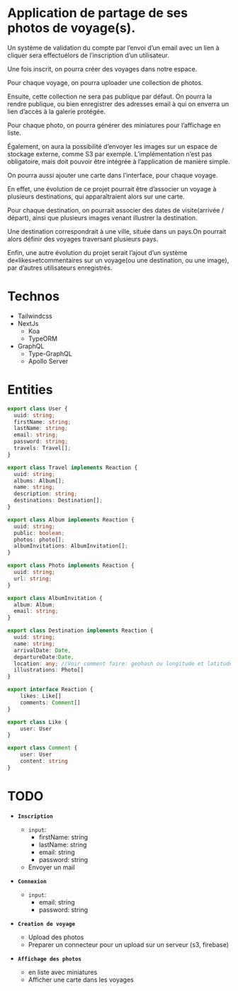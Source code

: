 # Application de partage de ses photos de voyage(s).

Un système de validation du compte par l’envoi d’un email avec un lien à cliquer sera effectuélors de l’inscription d’un utilisateur.

Une fois inscrit, on pourra créer des voyages dans notre espace.

Pour chaque voyage, on pourra uploader une collection de photos.

Ensuite, cette collection ne sera pas publique par défaut. On pourra la rendre publique, ou bien enregistrer des adresses email à qui on enverra un lien d’accès à la galerie protégée.

Pour chaque photo, on pourra générer des miniatures pour l’affichage en liste.

Également, on aura la possibilité d’envoyer les images sur un espace de stockage externe, comme S3 par exemple. L’implémentation n’est pas obligatoire, mais doit pouvoir être intégrée à l’application de manière simple.

On pourra aussi ajouter une carte dans l’interface, pour chaque voyage.

En effet, une évolution de ce projet pourrait être d’associer un voyage à plusieurs destinations, qui apparaîtraient alors sur une carte.

Pour chaque destination, on pourrait associer des dates de visite(arrivée / départ), ainsi que plusieurs images venant illustrer la destination.

Une destination correspondrait à une ville, située dans un pays.On pourrait alors définir des voyages traversant plusieurs pays.

Enfin, une autre évolution du projet serait l’ajout d’un système de«likes»etcommentaires sur un voyage(ou une destination, ou une image), par d’autres utilisateurs enregistrés.

# Technos

- Tailwindcss
- NextJs
  - Koa
  - TypeORM
- GraphQL
  - Type-GraphQL
  - Apollo Server

# Entities

```typescript
export class User {
  uuid: string;
  firstName: string;
  lastName: string;
  email: string;
  password: string;
  travels: Travel[];
}

export class Travel implements Reaction {
  uuid: string;
  albums: Album[];
  name: string;
  description: string;
  destinations: Destination[];
}

export class Album implements Reaction {
  uuid: string;
  public: boolean;
  photos: photo[];
  albumInvitations: AlbumInvitation[];
}

export class Photo implements Reaction {
  uuid: string;
  url: string;
}

export class AlbumInvitation {
  album: Album;
  email: string;
}

export class Destination implements Reaction {
  uuid: string;
  name: string;
  arrivalDate: Date,
  departureDate:Date,
  location: any; //Voir comment faire: geohash ou longitude et latitudes
  illustrations: Photo[]
}

export interface Reaction {
    likes: Like[]
    comments: Comment[]
}

export class Like {
    user: User
}

export class Comment {
    user: User
    content: string
}
```

# TODO

- **`Inscription`**

  - `input`:
    - firstName: string
    - lastName: string
    - email: string
    - password: string
  - Envoyer un mail

- **`Connexion`**

  - `input`:
    - email: string
    - password: string

- **`Creation de voyage`**

  - Upload des photos
  - Preparer un connecteur pour un upload sur un serveur (s3, firebase)

- **`Affichage des photos`**
  - en liste avec miniatures
  - Afficher une carte dans les voyages
